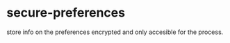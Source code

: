 secure-preferences
==================

store info on the preferences encrypted and only accesible for the process.
